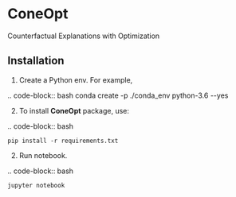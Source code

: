 ConeOpt
=======
Counterfactual Explanations with Optimization

Installation
-----------

1. Create a Python env. For example,

.. code-block:: bash
   conda create -p ./conda_env python-3.6 --yes

2. To install **ConeOpt** package, use:

.. code-block:: bash

    pip install -r requirements.txt

2. Run notebook.

.. code-block:: bash

    jupyter notebook

